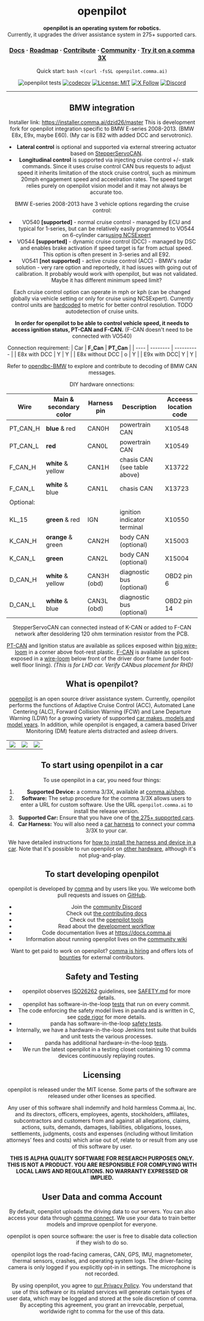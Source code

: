 <div align="center" style="text-align: center;">

<h1>openpilot</h1>

<p>
  <b>openpilot is an operating system for robotics.</b>
  <br>
  Currently, it upgrades the driver assistance system in 275+ supported cars.
</p>

<h3>
  <a href="https://docs.comma.ai">Docs</a>
  <span> · </span>
  <a href="https://docs.comma.ai/contributing/roadmap/">Roadmap</a>
  <span> · </span>
  <a href="https://github.com/commaai/openpilot/blob/master/docs/CONTRIBUTING.md">Contribute</a>
  <span> · </span>
  <a href="https://discord.comma.ai">Community</a>
  <span> · </span>
  <a href="https://comma.ai/shop">Try it on a comma 3X</a>
</h3>

Quick start: `bash <(curl -fsSL openpilot.comma.ai)`

![openpilot tests](https://github.com/commaai/openpilot/actions/workflows/selfdrive_tests.yaml/badge.svg)
[![codecov](https://codecov.io/gh/commaai/openpilot/branch/master/graph/badge.svg)](https://codecov.io/gh/commaai/openpilot)
[![License: MIT](https://img.shields.io/badge/License-MIT-yellow.svg)](LICENSE)
[![X Follow](https://img.shields.io/twitter/follow/comma_ai)](https://x.com/comma_ai)
[![Discord](https://img.shields.io/discord/469524606043160576)](https://discord.comma.ai)

---
BMW integration
------
Installer link: https://installer.comma.ai/dzid26/master
This is development fork for openpilot integration specific to BMW E-series 2008-2013. (BMW E8x, E9x, maybe E60).
(My car is E82 with added DCC and servotronic).

- **Lateral control** is optional and supported via external streering actuator based on [StepperServoCAN](https://github.com/dzid26/StepperServoCAN).
- **Longitudinal control** is supported via injecting cruise control +/- stalk commands.
Since it uses cruise control CAN bus requests to adjust speed it inherits limitation of the stock cruise control, such as minimum 20mph engagement speed and acceelration rates.
The speed target relies purely on openpilot vision model and it may not always be accurate too.

BMW E-series 2008-2013 have 3 vehicle options regarding the cruise control:
- VO540 **[supported]** - normal cruise control - managed by ECU and typical for 1-series, but can be relatively easily programmed to VO544 on 6-cylinder cars[using NCSExpert](https://www.1addicts.com/forums/showthread.php?t=1138536)
- VO544 **[supported]**  - dynamic cruise control (DCC) - managed by DSC and enables brake activation if speed target is far from actual speed. This option is often present in  3-series and all E92.
- VO541 **[not supported]**  - active cruise control (ACC) - BMW's radar solution - very rare option and reportedly, it had issues with going out of calibration. It probably would work with openpilot, but was not validated. Maybe it has different minimum speed limit?

Each cruise control option can operate in mph or kph (can be changed globally via vehicle setting or only for cruise using NCSExpert). Currently control units are [hardcoded](https://github.com/dzid26/openpilot-for-BMW-E8x-E9x/blob/master-ci/selfdrive/car/bmw/carstate.py#L110) to metric for better control resolution. TODO autodetection of cruise units.

**In order for openpilot to be able to control vehicle speed, it needs to access ignition status, PT-CAN and F-CAN.** (F-CAN doesn't need to be connected with VO540)

Connection requirement:
| Car | **F_Can** | **PT_Can** |
| ---- | -------- | ---------- |
| E8x with DCC | Y | Y |
| E8x without DCC | o | Y |
| E9x with DCC| Y | Y |

Refer to [opendbc-BMW](https://github.com/dzid26/opendbc-BMW-E8x-E9x) to explore and contribute to decoding of BMW CAN messages.


DIY hardware onnections:

| Wire      |  **Main** & secondary color | Harness pin | Description                | Acceess location code |
| --------- | ------------------          | ---------  | ------------------          |------       |
| PT_CAN_H  | **blue** &  red             | CAN0H      |powertrain CAN               |   X10548    |
| PT_CAN_L  | **red**                     | CAN0L      |powertrain CAN               |   X10549    |
| F_CAN_H   |  **white** & yellow         | CAN1H      |chasis CAN (see table above) |   X13722    |
| F_CAN_L   |  **white** & blue           | CAN1L      |chasis CAN                   |   X13723    |
| Optional: |                             |            |                             |             |
| KL_15     |  **green** & red            | IGN        |ignition indicator terminal  |   X10550    |
| K_CAN_H   |  **orange** & green         | CAN2H      |body CAN (optional)          |   X15003    |
| K_CAN_L   |  **green**                  | CAN2L      |body CAN (optional)          |   X15004    |
| D_CAN_H   |  **white** & yellow         | CAN3H (obd)|diagnostic bus (optional)    | OBD2 pin 6  |
| D_CAN_L   |  **white** & blue           | CAN3L (obd)|diagnostic bus (optional)    | OBD2 pin 14 |

StepperServoCAN can connected instead of K-CAN or added to F-CAN network after desoldering 120 ohm termination resistor from the PCB.

[PT-CAN](https://www.newtis.info/tisv2/a/en/e90-335i-lim/components-connectors/plug-in-comb-type-solder-connectors/connectors-from-x8/x8091-x8091/Ck5ibwF8) and Ignition status are available as splices exposed within [big wire-loom](https://www.newtis.info/tisv2/a/en/e90-325i-lim/components-connectors/plug-in-comb-type-solder-connectors/connectors-from-x1/x10550-x10550/SQCw5q4) in a corner above foot-rest plastic.
[F-CAN](https://www.newtis.info/tisv2/a/en/e90-335i-lim/components-connectors/plug-in-comb-type-solder-connectors/connectors-from-x1/x14024-x14024/B5OUNoSj) is available as splices exposed in a [wire-loom](https://www.e90post.com/forums/showpost.php?p=20414970&postcount=9) below front of the driver door frame (under foot-well floor lining).
*(This is for LHD car. Verify CANbus placement for RHD)*


What is openpilot?
------

[openpilot](http://github.com/commaai/openpilot) is an open source driver assistance system. Currently, openpilot performs the functions of Adaptive Cruise Control (ACC), Automated Lane Centering (ALC), Forward Collision Warning (FCW) and Lane Departure Warning (LDW) for a growing variety of supported [car makes, models and model years](#supported-cars). In addition, while openpilot is engaged, a camera based Driver Monitoring (DM) feature alerts distracted and asleep drivers.

<table>
  <tr>
    <td><a href="https://youtu.be/NmBfgOanCyk" title="Video By Greer Viau"><img src="https://github.com/commaai/openpilot/assets/8762862/2f7112ae-f748-4f39-b617-fabd689c3772"></a></td>
    <td><a href="https://youtu.be/VHKyqZ7t8Gw" title="Video By Logan LeGrand"><img src="https://github.com/commaai/openpilot/assets/8762862/92351544-2833-40d7-9e0b-7ef7ae37ec4c"></a></td>
    <td><a href="https://youtu.be/SUIZYzxtMQs" title="A drive to Taco Bell"><img src="https://github.com/commaai/openpilot/assets/8762862/05ceefc5-2628-439c-a9b2-89ce77dc6f63"></a></td>
  </tr>
</table>

To start using openpilot in a car
------

To use openpilot in a car, you need four things:
1. **Supported Device:** a comma 3/3X, available at [comma.ai/shop](https://comma.ai/shop/comma-3x).
2. **Software:** The setup procedure for the comma 3/3X allows users to enter a URL for custom software. Use the URL `openpilot.comma.ai` to install the release version.
3. **Supported Car:** Ensure that you have one of [the 275+ supported cars](docs/CARS.md).
4. **Car Harness:** You will also need a [car harness](https://comma.ai/shop/car-harness) to connect your comma 3/3X to your car.

We have detailed instructions for [how to install the harness and device in a car](https://comma.ai/setup). Note that it's possible to run openpilot on [other hardware](https://blog.comma.ai/self-driving-car-for-free/), although it's not plug-and-play.

To start developing openpilot
------

openpilot is developed by [comma](https://comma.ai/) and by users like you. We welcome both pull requests and issues on [GitHub](http://github.com/commaai/openpilot).

* Join the [community Discord](https://discord.comma.ai)
* Check out [the contributing docs](docs/CONTRIBUTING.md)
* Check out the [openpilot tools](tools/)
* Read about the [development workflow](docs/WORKFLOW.md)
* Code documentation lives at https://docs.comma.ai
* Information about running openpilot lives on the [community wiki](https://github.com/commaai/openpilot/wiki)

Want to get paid to work on openpilot? [comma is hiring](https://comma.ai/jobs#open-positions) and offers lots of [bounties](https://comma.ai/bounties) for external contributors.

Safety and Testing
----

* openpilot observes [ISO26262](https://en.wikipedia.org/wiki/ISO_26262) guidelines, see [SAFETY.md](docs/SAFETY.md) for more details.
* openpilot has software-in-the-loop [tests](.github/workflows/selfdrive_tests.yaml) that run on every commit.
* The code enforcing the safety model lives in panda and is written in C, see [code rigor](https://github.com/commaai/panda#code-rigor) for more details.
* panda has software-in-the-loop [safety tests](https://github.com/commaai/panda/tree/master/tests/safety).
* Internally, we have a hardware-in-the-loop Jenkins test suite that builds and unit tests the various processes.
* panda has additional hardware-in-the-loop [tests](https://github.com/commaai/panda/blob/master/Jenkinsfile).
* We run the latest openpilot in a testing closet containing 10 comma devices continuously replaying routes.

Licensing
------

openpilot is released under the MIT license. Some parts of the software are released under other licenses as specified.

Any user of this software shall indemnify and hold harmless Comma.ai, Inc. and its directors, officers, employees, agents, stockholders, affiliates, subcontractors and customers from and against all allegations, claims, actions, suits, demands, damages, liabilities, obligations, losses, settlements, judgments, costs and expenses (including without limitation attorneys’ fees and costs) which arise out of, relate to or result from any use of this software by user.

**THIS IS ALPHA QUALITY SOFTWARE FOR RESEARCH PURPOSES ONLY. THIS IS NOT A PRODUCT.
YOU ARE RESPONSIBLE FOR COMPLYING WITH LOCAL LAWS AND REGULATIONS.
NO WARRANTY EXPRESSED OR IMPLIED.**

User Data and comma Account
------

By default, openpilot uploads the driving data to our servers. You can also access your data through [comma connect](https://connect.comma.ai/). We use your data to train better models and improve openpilot for everyone.

openpilot is open source software: the user is free to disable data collection if they wish to do so.

openpilot logs the road-facing cameras, CAN, GPS, IMU, magnetometer, thermal sensors, crashes, and operating system logs.
The driver-facing camera is only logged if you explicitly opt-in in settings. The microphone is not recorded.

By using openpilot, you agree to [our Privacy Policy](https://comma.ai/privacy). You understand that use of this software or its related services will generate certain types of user data, which may be logged and stored at the sole discretion of comma. By accepting this agreement, you grant an irrevocable, perpetual, worldwide right to comma for the use of this data.
